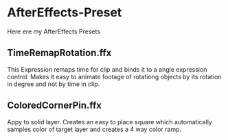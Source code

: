 # AfterEffects-Preset

Here ere my AfterEffects Presets

## TimeRemapRotation.ffx
This Expression remaps time for clip and binds it to a angle expression control. Makes it easy to animate footage of rotationg objects by its rotation in degree and not by time in clip.

## ColoredCornerPin.ffx
Appy to solid layer. Creates an easy to place square  which automatically samples color of target layer and creates a 4 way color ramp.
